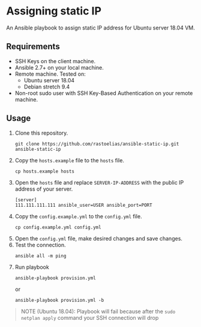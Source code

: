 # Assigning static IP
An Ansible playbook to assign static IP address for Ubuntu server 18.04 VM.

## Requirements
* SSH Keys on the client machine.
* Ansible 2.7+ on your local machine.
* Remote machine. Tested on:
    * Ubuntu server 18.04
    * Debian stretch 9.4
* Non-root sudo user with SSH Key-Based Authentication on your remote machine.

## Usage
1. Clone this repository.
    ```
    git clone https://github.com/rastoelias/ansible-static-ip.git ansible-static-ip
    ```
2. Copy the `hosts.example` file to the `hosts` file.
    ```
    cp hosts.example hosts
    ```
3. Open the `hosts` file and replace `SERVER-IP-ADDRESS` with the public IP address of your server.
    ```
    [server]
    111.111.111.111 ansible_user=USER ansible_port=PORT
    ```
4. Copy the `config.example.yml` to the `config.yml` file.
    ```
    cp config.example.yml config.yml
    ```
5. Open the `config.yml` file, make desired changes and save changes.
6. Test the connection.
    ```
    ansible all -m ping
    ```
6. Run playbook
    ```
    ansible-playbook provision.yml
    ```
    or
    ```
    ansible-playbook provision.yml -b
    ```
> NOTE (Ubuntu 18.04): Playbook will fail because after the `sudo netplan apply` command your SSH connection will drop
